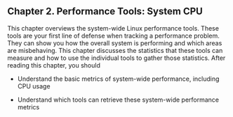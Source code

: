 ## Chapter 2\. Performance Tools: System CPU

This chapter overviews the system-wide Linux performance tools. These tools are your first line of defense when tracking a performance problem. They can show you how the overall system is performing and which areas are misbehaving. This chapter discusses the statistics that these tools can measure and how to use the individual tools to gather those statistics. After reading this chapter, you should

*   Understand the basic metrics of system-wide performance, including CPU usage

*   Understand which tools can retrieve these system-wide performance metrics